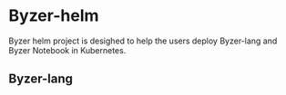 # Byzer-helm

Byzer helm project is desighed to help the users deploy Byzer-lang  and Byzer Notebook in Kubernetes.

## Byzer-lang